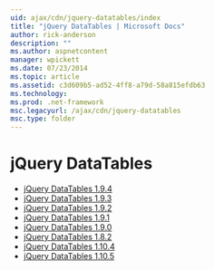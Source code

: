 ```yaml
---
uid: ajax/cdn/jquery-datatables/index
title: "jQuery DataTables | Microsoft Docs"
author: rick-anderson
description: ""
ms.author: aspnetcontent
manager: wpickett
ms.date: 07/23/2014
ms.topic: article
ms.assetid: c3d609b5-ad52-4ff8-a79d-58a815efdb63
ms.technology: 
ms.prod: .net-framework
msc.legacyurl: /ajax/cdn/jquery-datatables
msc.type: folder
---
```

jQuery DataTables
====================
- [jQuery DataTables 1.9.4](cdnjquerydatatables194.md)
- [jQuery DataTables 1.9.3](cdnjquerydatatables193.md)
- [jQuery DataTables 1.9.2](cdnjquerydatatables192.md)
- [jQuery DataTables 1.9.1](cdnjquerydatatables191.md)
- [jQuery DataTables 1.9.0](cdnjquerydatatables190.md)
- [jQuery DataTables 1.8.2](cdnjquerydatatables182.md)
- [jQuery DataTables 1.10.4](cdnjquerydatatables104.md)
- [jQuery DataTables 1.10.5](cdnjquerydatatables105.md)